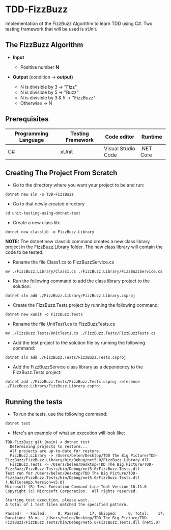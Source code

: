 # TDD-FizzBuzz

Implementation of the FizzBuzz Algorithm to learn TDD using C#.
Two testing framework that will be used is xUnit.

## The FizzBuzz Algorithm

- **Input**

  - Positive number **N**

- **Output** (condition -> **output)**
  - N is divisible by 3 -> "Fizz"
  - N is divisible by 5 -> "Buzz"
  - N is divisible by 3 & 5 -> "FizzBuzz"
  - Otherwise -> N

## Prerequisites

| **Programming Language** | **Testing Framework** | **Code editor**    | **Runtime** |
| ------------------------ | --------------------- | ------------------ | ----------- |
| C#                       | xUnit                 | Visual Studio Code | .NET Core   |

## Creating The Project From Scratch

- Go to the directory where you want your project to be and run:

`dotnet new sln -o TDD-FizzBuzz`

- Go to that newly created directory

`cd unit-testing-using-dotnet-test`

- Create a new class lib:

`dotnet new classlib -o FizzBuzz.Library`

**NOTE:** The dotnet new classlib command creates a new class library project in the FizzBuzz.Library folder. The new class library will contain the code to be tested.

- Rename the file Class1.cs to FizzBuzzService.cs

`mv ./FizzBuzz.Library/Class1.cs ./FizzBuzz.Library/FizzBuzzService.cs`

- Run the following command to add the class library project to the solution:

`dotnet sln add ./FizzBuzz.Library/FizzBuzz.Library.csproj`

- Create the FizzBuzz.Tests project by running the following command:

`dotnet new xunit -o FizzBuzz.Tests`

- Rename the file UnitTest1.cs to FizzBuzzTests.cs

`mv ./FizzBuzz.Tests/UnitTest1.cs ./FizzBuzz.Tests/FizzBuzzTests.cs`

- Add the test project to the solution file by running the following command:

`dotnet sln add ./FizzBuzz.Tests/FizzBuzz.Tests.csproj`

- Add the FizzBuzzService class library as a dependency to the FizzBuzz.Tests project:

`dotnet add ./FizzBuzz.Tests/FizzBuzz.Tests.csproj reference ./FizzBuzz.Library/FizzBuzz.Library.csproj`

## Running the tests

- To run the tests, use the following command:

`dotnet test`

- Here's an example of what an execution will look like:

```
TDD-FizzBuzz git:(main) ✗ dotnet test
  Determining projects to restore...
  All projects are up-to-date for restore.
  FizzBuzz.Library -> /Users/belen/Desktop/TDD The Big Picture/TDD-FizzBuzz/FizzBuzz.Library/bin/Debug/net5.0/FizzBuzz.Library.dll
  FizzBuzz.Tests -> /Users/belen/Desktop/TDD The Big Picture/TDD-FizzBuzz/FizzBuzz.Tests/bin/Debug/net5.0/FizzBuzz.Tests.dll
Test run for /Users/belen/Desktop/TDD The Big Picture/TDD-FizzBuzz/FizzBuzz.Tests/bin/Debug/net5.0/FizzBuzz.Tests.dll (.NETCoreApp,Version=v5.0)
Microsoft (R) Test Execution Command Line Tool Version 16.11.0
Copyright (c) Microsoft Corporation.  All rights reserved.

Starting test execution, please wait...
A total of 1 test files matched the specified pattern.

Passed!  - Failed:     0, Passed:    17, Skipped:     0, Total:    17, Duration: 38 ms - /Users/belen/Desktop/TDD The Big Picture/TDD-FizzBuzz/FizzBuzz.Tests/bin/Debug/net5.0/FizzBuzz.Tests.dll (net5.0)
```
